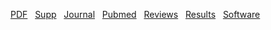 [PDF](../../pdfs/--)&nbsp;&nbsp;
[Supp](../../supps/--)&nbsp;&nbsp;
[Journal](http://dx.doi.org/--)&nbsp;&nbsp;
[Pubmed](http://www.ncbi.nlm.nih.gov/pubmed/--)&nbsp;&nbsp;
[Reviews](../../pdfs/--)&nbsp;&nbsp;
[Results]()&nbsp;&nbsp;
[Software]()&nbsp;&nbsp;
